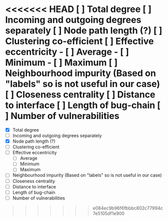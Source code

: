 <<<<<<< HEAD
[ ] Total degree
[ ] Incoming and outgoing degrees separately
[ ] Node path length (?)
[ ] Clustering co-efficient
[ ] Effective eccentricity
    - [ ] Average
    - [ ] Minimum
    - [ ] Maximum
[ ] Neighbourhood impurity (Based on "labels" so is not useful in our case)
[ ] Closeness centrality
[ ] Distance to interface
[ ] Length of bug-chain
[ ] Number of vulnerabilities
=======
- [X] Total degree
- [ ] Incoming and outgoing degrees separately
- [X] Node path length (?) 
- [ ] Clustering co-efficient
- [ ] Effective eccentricity
    - [ ] Average
    - [ ] Minimum
    - [ ] Maximum
- [ ] Neighbourhood impurity (Based on "labels" so is not useful in our case)
- [ ] Closeness centrality
- [ ] Distance to interface
- [ ] Length of bug-chain
- [ ] Number of vulnerabilities
>>>>>>> e084ec9b96f6fbbbc802c77994c7e5105df1e900
